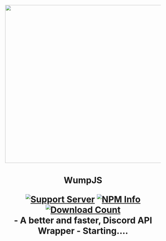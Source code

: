 <img width="512" src="https://avatars.githubusercontent.com/u/121692661?s=96&v=4"></img>

<h1 width="512" height="512" align="center">WumpJS</p>
<div align="center">
<a href="https://discord.gg/FVc4Ha4G7P"><img src="https://img.shields.io/discord/1058766653741084773?color=3437eb&logo=discord&logoColor=blie" alt="Support Server" /></a>
<a href="https://www.npmjs.com/package/wump.js"><img src="https://img.shields.io/npm/v/wump.js.svg?maxAge=3600" alt="NPM Info" /></a>
<a href="https://www.npmjs.com/package/wump.js"><img src="https://img.shields.io/npm/dt/wump.js.svg?maxAge=3600" alt="Download Count" /></a>
</div>
- A better and faster, Discord API Wrapper
- Starting....

